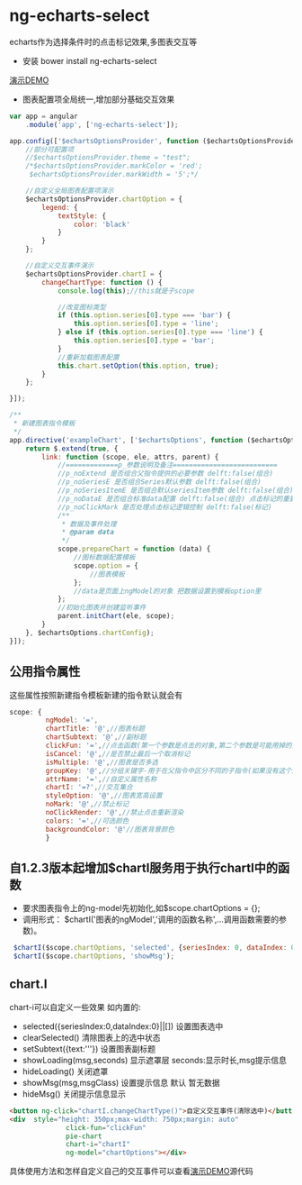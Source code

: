 # ng-echarts-select
echarts作为选择条件时的点击标记效果,多图表交互等

* 安装 bower install ng-echarts-select

[演示DEMO](https://rawgit.com/ArvinChen9539/ng-echarts-select/master/build/index.html)

* 图表配置项全局统一,增加部分基础交互效果

```js
var app = angular
    .module('app', ['ng-echarts-select']);

app.config(['$echartsOptionsProvider', function ($echartsOptionsProvider) {
    //部分可配置项
    //$echartsOptionsProvider.theme = "test";
    /*$echartsOptionsProvider.markColor = 'red';
     $echartsOptionsProvider.markWidth = '5';*/

    //自定义全局图表配置项演示
    $echartsOptionsProvider.chartOption = {
        legend: {
            textStyle: {
                color: 'black'
            }
        }
    };

    //自定义交互事件演示
    $echartsOptionsProvider.chartI = {
        changeChartType: function () {
            console.log(this);//this就是子scope

            //改变图标类型
            if (this.option.series[0].type === 'bar') {
                this.option.series[0].type = 'line';
            } else if (this.option.series[0].type === 'line') {
                this.option.series[0].type = 'bar';
            }
            //重新加载图表配置
            this.chart.setOption(this.option, true);
        }
    };

}]);
```
```js
/**
 * 新建图表指令模板
 */
app.directive('exampleChart', ['$echartsOptions', function ($echartsOptions) {
    return $.extend(true, {
        link: function (scope, ele, attrs, parent) {
            //=============p_参数说明及备注==========================
            //p_noExtend 是否组合父指令提供的必要参数 delft:false(组合)
            //p_noSeriesE 是否组合Series默认参数 delft:false(组合)
            //p_noSeriesItemE 是否组合默认seriesItem参数 delft:false(组合)
            //p_noDataE 是否组合标准data配置 delft:false(组合) 点击标记的重要参数
            //p_noClickMark 是否处理点击标记逻辑控制 delft:false(标记)
            /**
             * 数据及事件处理
             * @param data
             */
            scope.prepareChart = function (data) {
                //图标数据配置模板
                scope.option = {
                    //图表模板
                };
                //data是页面上ngModel的对象 把数据设置到模板option里
            };
            //初始化图表并创建监听事件
            parent.initChart(ele, scope);
        }
    }, $echartsOptions.chartConfig);
}]);
```  

## 公用指令属性
这些属性按照新建指令模板新建的指令默认就会有
```js
scope: {
         ngModel: '=',
         chartTitle: '@',//图表标题
         chartSubtext: '@',//副标题
         clickFun: '=',//点击函数(第一个参数是点击的对象,第二个参数是可能用掉的其他信息,第三个参数是当前选中的对象数组)
         isCancel: '@',//是否禁止最后一个取消标记
         isMultiple: '@',//图表是否多选
         groupKey: '@',//分组关键字-用于在父指令中区分不同的子指令(如果没有这个属性各个图表不会相互影响,如选中一个图表时清除另一个图表的选中数据等)
         attrName: '=',//自定义属性名称
         chartI: '=?',//交互集合
         styleOption: '@',//图表宽高设置
         noMark: '@',//禁止标记
         noClickRender: '@',//禁止点击重新渲染
         colors: '=',//可选颜色
         backgroundColor: '@'//图表背景颜色
         }
```



## 自1.2.3版本起增加$chartI服务用于执行chartI中的函数
* 要求图表指令上的ng-model先初始化,如$scope.chartOptions = {};
* 调用形式： $chartI('图表的ngModel','调用的函数名称',...调用函数需要的参数)。
```js
 $chartI($scope.chartOptions, 'selected', {seriesIndex: 0, dataIndex: 0});
 $chartI($scope.chartOptions, 'showMsg');
```


## chart.I
chart-i可以自定义一些效果
如内置的:
* selected({seriesIndex:0,dataIndex:0}||[]) 设置图表选中
* clearSelected() 清除图表上的选中状态
* setSubtext({text:'''}) 设置图表副标题
* showLoading(msg,seconds) 显示遮罩层 seconds:显示时长,msg提示信息
* hideLoading() 关闭遮罩
* showMsg(msg,msgClass) 设置提示信息 默认 暂无数据
* hideMsg() 关闭提示信息显示

```html
<button ng-click="chartI.changeChartType()">自定义交互事件(清除选中)</button>
<div  style="height: 350px;max-width: 750px;margin: auto"
              click-fun="clickFun"
              pie-chart
              chart-i="chartI"
              ng-model="chartOptions"></div>
```

具体使用方法和怎样自定义自己的交互事件可以查看[演示DEMO](https://rawgit.com/ArvinChen9539/ng-echarts-select/master/build/index.html)源代码